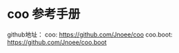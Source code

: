 # coo 参考手册

github地址：
coo: https://github.com/Jnoee/coo
coo.boot: https://github.com/Jnoee/coo.boot
